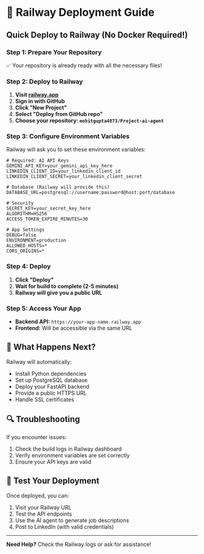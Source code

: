 # 🚀 Railway Deployment Guide

## Quick Deploy to Railway (No Docker Required!)

### Step 1: Prepare Your Repository
✅ Your repository is already ready with all the necessary files!

### Step 2: Deploy to Railway
1. **Visit [railway.app](https://railway.app)**
2. **Sign in with GitHub**
3. **Click "New Project"**
4. **Select "Deploy from GitHub repo"**
5. **Choose your repository: `mohitgupta4873/Project-ai-agent`**

### Step 3: Configure Environment Variables
Railway will ask you to set these environment variables:

```env
# Required: AI API Keys
GEMINI_API_KEY=your_gemini_api_key_here
LINKEDIN_CLIENT_ID=your_linkedin_client_id
LINKEDIN_CLIENT_SECRET=your_linkedin_client_secret

# Database (Railway will provide this)
DATABASE_URL=postgresql://username:password@host:port/database

# Security
SECRET_KEY=your_secret_key_here
ALGORITHM=HS256
ACCESS_TOKEN_EXPIRE_MINUTES=30

# App Settings
DEBUG=false
ENVIRONMENT=production
ALLOWED_HOSTS=*
CORS_ORIGINS=*
```

### Step 4: Deploy
1. **Click "Deploy"**
2. **Wait for build to complete (2-5 minutes)**
3. **Railway will give you a public URL**

### Step 5: Access Your App
- **Backend API:** `https://your-app-name.railway.app`
- **Frontend:** Will be accessible via the same URL

## 🎯 What Happens Next?

Railway will automatically:
- Install Python dependencies
- Set up PostgreSQL database
- Deploy your FastAPI backend
- Provide a public HTTPS URL
- Handle SSL certificates

## 🔍 Troubleshooting

If you encounter issues:
1. Check the build logs in Railway dashboard
2. Verify environment variables are set correctly
3. Ensure your API keys are valid

## 📱 Test Your Deployment

Once deployed, you can:
1. Visit your Railway URL
2. Test the API endpoints
3. Use the AI agent to generate job descriptions
4. Post to LinkedIn (with valid credentials)

---

**Need Help?** Check the Railway logs or ask for assistance!
